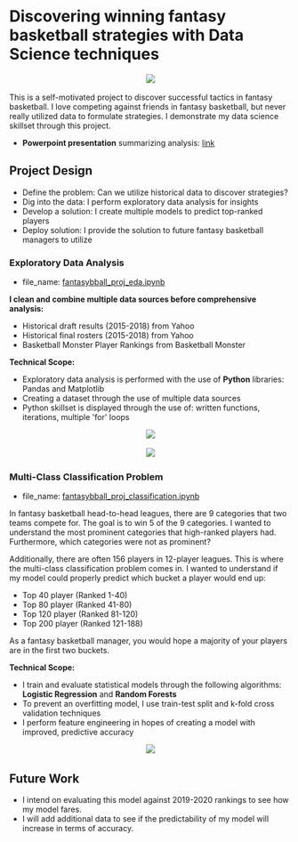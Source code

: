 # Discovering winning fantasy basketball strategies with Data Science techniques

<p align="center">
  <img />
<img src="https://www.jameskerti.com/wp-content/uploads/2016/03/basketball-analytics.jpg"/></div>
</p>

This is a self-motivated project to discover successful tactics in fantasy basketball. I love competing against friends in fantasy basketball, but never really utilized data to formulate strategies. I demonstrate my data science skillset through this project.

- **Powerpoint presentation** summarizing analysis: [link](https://github.com/jacksonfd8/fantasybasketball_project/blob/master/JAu_Fbball_Insights.pptx)

## Project Design
- Define the problem: Can we utilize historical data to discover strategies?
- Dig into the data: I perform exploratory data analysis for insights
- Develop a solution: I create multiple models to predict top-ranked players
- Deploy solution: I provide the solution to future fantasy basketball managers to utilize 

### Exploratory Data Analysis
- file_name: [fantasybball_proj_eda.ipynb](https://github.com/jacksonfd8/fantasybasketball_project/blob/master/fantasybball_proj_eda.ipynb)

**I clean and combine multiple data sources before comprehensive analysis:**
- Historical draft results (2015-2018) from Yahoo
- Historical final rosters (2015-2018) from Yahoo
- Basketball Monster Player Rankings from Basketball Monster

**Technical Scope:**
- Exploratory data analysis is performed with the use of **Python** libraries: Pandas and Matplotlib
- Creating a dataset through the use of multiple data sources
- Python skillset is displayed through the use of: written functions, iterations, multiple 'for' loops

<p align="center">
  <img />
<img src="https://imgur.com/9NG8yNx.png"/></div>
</p>


<p align="center">
  <img />
<img src="https://imgur.com/6EcE7aL.png"/></div>
</p>



### Multi-Class Classification Problem
- file_name: [fantasybball_proj_classification.ipynb](https://github.com/jacksonfd8/fantasybasketball_project/blob/master/fantasybball_proj_classification.ipynb)

In fantasy basketball head-to-head leagues, there are 9 categories that two teams compete for. The goal is to win 5 of the 9 categories. I wanted to understand the most prominent categories that high-ranked players had. Furthermore, which categories were not as prominent?

Additionally, there are often 156 players in 12-player leagues. This is where the multi-class classification problem comes in. I wanted to understand if my model could properly predict which bucket a player would end up:
* Top 40 player (Ranked 1-40)
* Top 80 player (Ranked 41-80)
* Top 120 player (Ranked 81-120)
* Top 200 player (Ranked 121-188)

As a fantasy basketball manager, you would hope a majority of your players are in the first two buckets.

**Technical Scope:**
- I train and evaluate statistical models through the following algorithms: **Logistic Regression** and **Random Forests**
- To prevent an overfitting model, I use train-test split and k-fold cross validation techniques
- I perform feature engineering in hopes of creating a model with improved, predictive accuracy

<p align="center">
  <img />
<img src="https://i.imgur.com/iVON6hZ.png"/></div>
</p>

## Future Work
- I intend on evaluating this model against 2019-2020 rankings to see how my model fares. 
- I will add additional data to see if the predictability of my model will increase in terms of accuracy.
